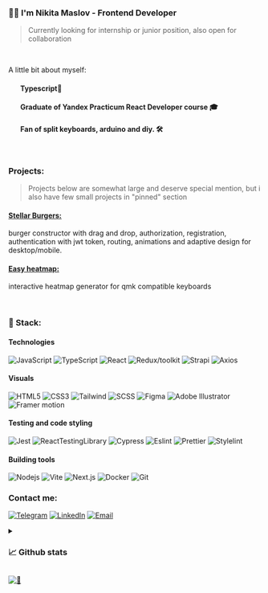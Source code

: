 ### 🙋‍♂️ I'm Nikita Maslov - Frontend Developer

> Currently looking for internship or junior position, also open for collaboration

<br>

A little bit about myself:

<ul>
  
#### Typescript💜

#### Graduate of Yandex Practicum React Developer course 🎓

#### Fan of split keyboards, arduino and diy. 🛠

</ul>

<br>

### Projects:

> Projects below are somewhat large and deserve special mention, but i also have few small projects in "pinned" section

#### [Stellar Burgers:](https://github.com/maslomeister/react-burger)

burger constructor with drag and drop, authorization, registration, authentication with jwt token, routing, animations and adaptive design for desktop/mobile.

#### [Easy heatmap:](https://github.com/maslomeister/easyheatmap)

interactive heatmap generator for qmk compatible keyboards

<br>

### 🔮 Stack:

#### Technologies

![JavaScript](https://img.shields.io/static/v1?message=javascript&logo=javascript&style=for-the-badge&color=1f1e34&label=%20)
![TypeScript](https://img.shields.io/static/v1?message=typescript&logo=typescript&style=for-the-badge&color=1f1e34&label=%20)
![React](https://img.shields.io/static/v1?message=react&logo=react&style=for-the-badge&color=1f1e34&label=%20)
![Redux/toolkit](https://img.shields.io/static/v1?message=redux/toolkit&logo=redux&style=for-the-badge&color=1f1e34&label=%20)
![Strapi](https://img.shields.io/static/v1?message=strapi&logo=strapi&style=for-the-badge&color=1f1e34&label=%20)
![Axios](https://img.shields.io/static/v1?message=axios&logo=axios&style=for-the-badge&color=1f1e34&label=%20)


#### Visuals


![HTML5](https://img.shields.io/static/v1?message=HTML5&logo=html5&style=for-the-badge&color=1f1e34&label=%20)
![CSS3](https://img.shields.io/static/v1?message=css3&logo=css3&style=for-the-badge&color=1f1e34&label=%20)
![Tailwind](https://img.shields.io/static/v1?message=tailwind&logo=tailwindcss&style=for-the-badge&color=1f1e34&label=%20)
![SCSS](https://img.shields.io/static/v1?message=scss&logo=scss&style=for-the-badge&color=1f1e34&label=%20)
![Figma](https://img.shields.io/static/v1?message=figma&logo=figma&style=for-the-badge&color=1f1e34&label=%20)
![Adobe Illustrator](https://img.shields.io/static/v1?message=Adobe%20Illustrator&logo=adobeillustrator&style=for-the-badge&color=1f1e34&label=%20)
![Framer motion](https://img.shields.io/static/v1?message=framer+motion&logo=framer&style=for-the-badge&color=1f1e34&label=%20)


#### Testing and code styling
![Jest](https://img.shields.io/static/v1?message=jest&logo=jest&style=for-the-badge&color=1f1e34&label=%20)
![ReactTestingLibrary](https://img.shields.io/static/v1?message=reacttestinglibrary&logo=testinglibrary&style=for-the-badge&color=1f1e34&label=%20)
![Cypress](https://img.shields.io/static/v1?message=cypress&logo=cypress&style=for-the-badge&color=1f1e34&label=%20)
![Eslint](https://img.shields.io/static/v1?message=eslint&logo=eslint&style=for-the-badge&color=1f1e34&label=%20)
![Prettier](https://img.shields.io/static/v1?message=prettier&logo=prettier&style=for-the-badge&color=1f1e34&label=%20)
![Stylelint](https://img.shields.io/static/v1?message=stylelint&logo=stylelint&style=for-the-badge&color=1f1e34&label=%20)


#### Building tools

![Nodejs](https://img.shields.io/static/v1?message=node&logo=node.js&style=for-the-badge&color=1f1e34&label=%20)
![Vite](https://img.shields.io/static/v1?message=vite&logo=vite&style=for-the-badge&color=1f1e34&label=%20)
![Next.js](https://img.shields.io/static/v1?message=nextjs&logo=next.js&style=for-the-badge&color=1f1e34&label=%20)
![Docker](https://img.shields.io/static/v1?message=docker&logo=docker&style=for-the-badge&color=1f1e34&label=%20)
![Git](https://img.shields.io/static/v1?message=git&logo=git&style=for-the-badge&color=1f1e34&label=%20)


### Contact me:

[![Telegram](https://img.shields.io/static/v1?message=telegram&logo=telegram&style=for-the-badge&color=1f1e34&label=%20)](https://t.me/maslomeister)
[![LinkedIn](https://img.shields.io/static/v1?message=LinkedIn&logo=LinkedIn&style=for-the-badge&color=1f1e34&label=%20)](https://www.linkedin.com/in/maslomeister/)
[![Email](https://img.shields.io/static/v1?message=maslomeister@gmail.com&logo=gmail&style=for-the-badge&color=1f1e34&label=%20)](mailto:maslomeister@gmail.com)

<details>
<summary>
  
### 📈 Github stats
</summary>
<br>
<p align = "center">
  <img width="54%" src = "https://github-readme-stats.vercel.app/api?username=maslomeister&layout=compact&show_icons=true&theme=radical">
  <img width="45%" src = "https://github-readme-stats.vercel.app/api/top-langs/?username=maslomeister&hide=c&layout=compact&theme=radical">
</p>
<br>
</details>

[![👀](https://api.visitorbadge.io/api/visitors?path=maslomeister&label=👀&labelColor=%231f1e34&countColor=%231f1e34&style=flat-square&labelStyle=upper)](https://visitorbadge.io/status?path=maslomeister)

